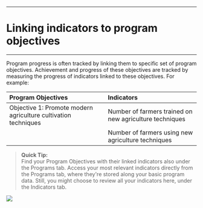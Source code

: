 ****
# Linking indicators to program objectives
---
Program progress is often tracked by linking them to specific set of program objectives. Achievement and progress of these objectives are tracked by measuring the progress of indicators linked to these objectives. For example:

| Program Objectives | Indicators |
| :--- | :--- |
| Objective 1: Promote modern agriculture cultivation techniques | Number of farmers trained on new agriculture techniques |
|  | Number of farmers using new agriculture techniques |
> **Quick Tip:**   
> Find your Program Objectives with their linked indicators also under the Programs tab. Access your most relevant indicators directly from the Programs tab, where they're stored along your basic program data. Still, you might choose to review all your indicators here, under the Indicators tab. 

![](https://lh6.googleusercontent.com/7yrUQfGchYkGYpNp_nX7bYy84sAmAILNrxW9_rZEJPaAlhFVB2XO_y61leeg7WhrvjBW8JjBqm5lkgud8A-vNwq00u458n6ICAt2zhsbSFH1kacHvf_xR-0RXwQO9jxkp0EgKL-b)

